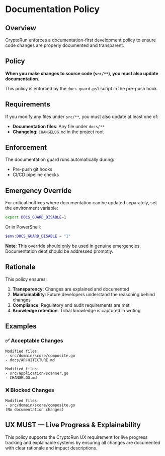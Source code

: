 # Documentation Policy

## Overview

CryptoRun enforces a documentation-first development policy to ensure code changes are properly documented and transparent.

## Policy

**When you make changes to source code (`src/**`), you must also update documentation.**

This policy is enforced by the `docs_guard.ps1` script in the pre-push hook.

## Requirements

If you modify any files under `src/**`, you must also update at least one of:

- **Documentation files**: Any file under `docs/**`
- **Changelog**: `CHANGELOG.md` in the project root

## Enforcement

The documentation guard runs automatically during:
- Pre-push git hooks
- CI/CD pipeline checks

## Emergency Override

For critical hotfixes where documentation can be updated separately, set the environment variable:

```bash
export DOCS_GUARD_DISABLE=1
```

Or in PowerShell:
```powershell
$env:DOCS_GUARD_DISABLE = "1"
```

**Note**: This override should only be used in genuine emergencies. Documentation debt should be addressed promptly.

## Rationale

This policy ensures:
1. **Transparency**: Changes are explained and documented
2. **Maintainability**: Future developers understand the reasoning behind changes
3. **Compliance**: Regulatory and audit requirements are met
4. **Knowledge retention**: Tribal knowledge is captured in writing

## Examples

### ✅ Acceptable Changes

```
Modified files:
- src/domain/score/composite.go
- docs/ARCHITECTURE.md
```

```
Modified files:
- src/application/scanner.go
- CHANGELOG.md
```

### ❌ Blocked Changes

```
Modified files:
- src/domain/score/composite.go
(No documentation changes)
```

## UX MUST — Live Progress & Explainability

This policy supports the CryptoRun UX requirement for live progress tracking and explainable systems by ensuring all changes are documented with clear rationale and impact descriptions.